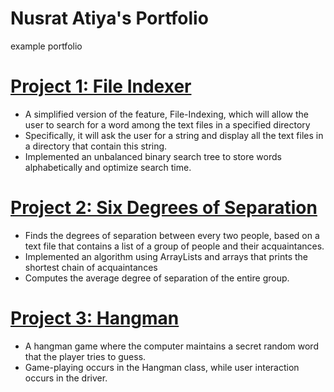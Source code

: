 # Nusrat Atiya's Portfolio
example portfolio

# [Project 1: File Indexer](https://github.com/nusratatiya/file-indexer)

- A simplified version of the feature, File-Indexing, which will allow the user to search for a word among the text files in a specified directory
- Specifically, it will ask the user for a string and display all the text files in a directory that contain this string. 
- Implemented an unbalanced binary search tree to store words alphabetically and optimize search time. 

# [Project 2: Six Degrees of Separation](https://github.com/nusratatiya/Six-Degrees-of-Separation)
- Finds the degrees of separation between every two people, based on a text file that contains a list of a group of people and their acquaintances.
- Implemented an algorithm using ArrayLists and arrays that prints the shortest chain of acquaintances  
- Computes the average degree of separation of the entire group. 

# [Project 3: Hangman](https://github.com/nusratatiya/hangman)
- A hangman game where the computer maintains a secret random word that the player tries to guess. 
- Game-playing occurs in the Hangman class, while user interaction occurs in the driver.
